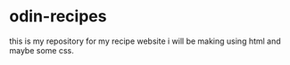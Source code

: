 # odin-recipes
this is my repository for my recipe website i will be making using html and maybe some css.
